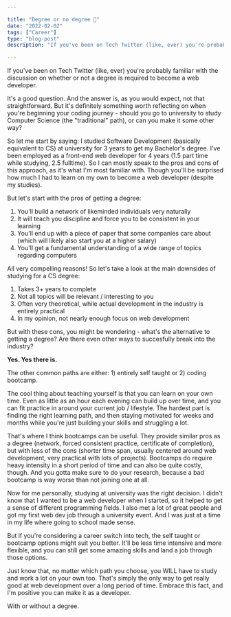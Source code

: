 ```yaml
---

title: "Degree or no degree 🤔"
date: "2022-02-02"
tags: ["Career"]
type: "blog-post"
description: "If you've been on Tech Twitter (like, ever) you're probably familiar with the discussion on whether or not a degree is required to become a web developer. "

---
```


If you've been on Tech Twitter (like, ever) you're probably familiar with the discussion on whether or not a degree is required to become a web developer.

It's a good question. And the answer is, as you would expect, not that straightforward. But it's definitely something worth reflecting on when you're beginning your coding journey - should you go to university to study Computer Science (the "traditional" path), or can you make it some other way?

So let me start by saying: I studied Software Development (basically equivalent to CS) at university for 3 years to get my Bachelor's degree. I've been employed as a front-end web developer for 4 years (1.5 part time while studying, 2.5 fulltime). So I can mostly speak to the pros and cons of this approach, as it's what I'm most familiar with. Though you'll be surprised how much I had to learn on my own to become a web developer (despite my studies).

But let's start with the pros of getting a degree:

1. You'll build a network of likeminded individuals very naturally
2. It will teach you discipline and force you to be consistent in your learning
3. You'll end up with a piece of paper that some companies care about (which will likely also start you at a higher salary)
4. You'll get a fundamental understanding of a wide range of topics regarding computers

All very compelling reasons! So let's take a look at the main downsides of studying for a CS degree:

1. Takes 3+ years to complete
2. Not all topics will be relevant / interesting to you
3. Often very theoretical, while actual development in the industry is entirely practical
4. In my opinion, not nearly enough focus on web development

But with these cons, you might be wondering - what's the alternative to getting a degree? Are there even other ways to succesfully break into the industry?

**Yes. Yes there is.**

The other common paths are either: 1) entirely self taught or 2) coding bootcamp.

The cool thing about teaching yourself is that you can learn on your own time. Even as little as an hour each evening can build up over time, and you can fit practice in around your current job / lifestyle. The hardest part is finding the right learning path, and then staying motivated for weeks and months while you're just building your skills and struggling a lot.

That's where I think bootcamps can be useful. They provide similar pros as a degree (network, forced consistent practice, certificate of completion), but with less of the cons (shorter time span, usually centered around web development, very practical with lots of projects). Bootcamps do require heavy intensity in a short period of time and can also be quite costly, though. And you gotta make sure to do your research, because a bad bootcamp is way worse than not joining one at all.

Now for me personally, studying at university was the right decision. I didn't know that I wanted to be a web developer when I started, so it helped to get a sense of different programming fields. I also met a lot of great people and got my first web dev job through a university event. And I was just at a time in my life where going to school made sense.

But if you're considering a career switch into tech, the self taught or bootcamp options might suit you better. It'll be less time intensive and more flexible, and you can still get some amazing skills and land a job through those options.

Just know that, no matter which path you choose, you WILL have to study and work a lot on your own too. That's simply the only way to get really good at web development over a long period of time. Embrace this fact, and I'm positive you can make it as a developer.

With or without a degree.

​

